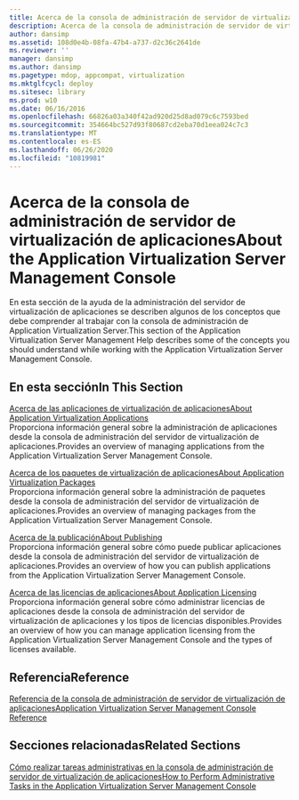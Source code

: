 ```yaml
---
title: Acerca de la consola de administración de servidor de virtualización de aplicaciones
description: Acerca de la consola de administración de servidor de virtualización de aplicaciones
author: dansimp
ms.assetid: 108d0e4b-08fa-47b4-a737-d2c36c2641de
ms.reviewer: ''
manager: dansimp
ms.author: dansimp
ms.pagetype: mdop, appcompat, virtualization
ms.mktglfcycl: deploy
ms.sitesec: library
ms.prod: w10
ms.date: 06/16/2016
ms.openlocfilehash: 66826a03a340f42ad920d25d8ad079c6c7593bed
ms.sourcegitcommit: 354664bc527d93f80687cd2eba70d1eea024c7c3
ms.translationtype: MT
ms.contentlocale: es-ES
ms.lasthandoff: 06/26/2020
ms.locfileid: "10819981"
---
```

# <span data-ttu-id="6d342-103">Acerca de la consola de administración de servidor de virtualización de aplicaciones</span><span class="sxs-lookup"><span data-stu-id="6d342-103">About the Application Virtualization Server Management Console</span></span>


<span data-ttu-id="6d342-104">En esta sección de la ayuda de la administración del servidor de virtualización de aplicaciones se describen algunos de los conceptos que debe comprender al trabajar con la consola de administración de Application Virtualization Server.</span><span class="sxs-lookup"><span data-stu-id="6d342-104">This section of the Application Virtualization Server Management Help describes some of the concepts you should understand while working with the Application Virtualization Server Management Console.</span></span>

## <span data-ttu-id="6d342-105">En esta sección</span><span class="sxs-lookup"><span data-stu-id="6d342-105">In This Section</span></span>


<a href="" id="about-application-virtualization-applications"></a>[<span data-ttu-id="6d342-106">Acerca de las aplicaciones de virtualización de aplicaciones</span><span class="sxs-lookup"><span data-stu-id="6d342-106">About Application Virtualization Applications</span></span>](about-application-virtualization-applications.md)  
<span data-ttu-id="6d342-107">Proporciona información general sobre la administración de aplicaciones desde la consola de administración del servidor de virtualización de aplicaciones.</span><span class="sxs-lookup"><span data-stu-id="6d342-107">Provides an overview of managing applications from the Application Virtualization Server Management Console.</span></span>

<a href="" id="about-application-virtualization-packages"></a>[<span data-ttu-id="6d342-108">Acerca de los paquetes de virtualización de aplicaciones</span><span class="sxs-lookup"><span data-stu-id="6d342-108">About Application Virtualization Packages</span></span>](about-application-virtualization-packages.md)  
<span data-ttu-id="6d342-109">Proporciona información general sobre la administración de paquetes desde la consola de administración del servidor de virtualización de aplicaciones.</span><span class="sxs-lookup"><span data-stu-id="6d342-109">Provides an overview of managing packages from the Application Virtualization Server Management Console.</span></span>

<a href="" id="about-publishing"></a>[<span data-ttu-id="6d342-110">Acerca de la publicación</span><span class="sxs-lookup"><span data-stu-id="6d342-110">About Publishing</span></span>](about-publishing.md)  
<span data-ttu-id="6d342-111">Proporciona información general sobre cómo puede publicar aplicaciones desde la consola de administración del servidor de virtualización de aplicaciones.</span><span class="sxs-lookup"><span data-stu-id="6d342-111">Provides an overview of how you can publish applications from the Application Virtualization Server Management Console.</span></span>

<a href="" id="about-application-licensing"></a>[<span data-ttu-id="6d342-112">Acerca de las licencias de aplicaciones</span><span class="sxs-lookup"><span data-stu-id="6d342-112">About Application Licensing</span></span>](about-application-licensing.md)  
<span data-ttu-id="6d342-113">Proporciona información general sobre cómo administrar licencias de aplicaciones desde la consola de administración del servidor de virtualización de aplicaciones y los tipos de licencias disponibles.</span><span class="sxs-lookup"><span data-stu-id="6d342-113">Provides an overview of how you can manage application licensing from the Application Virtualization Server Management Console and the types of licenses available.</span></span>

## <span data-ttu-id="6d342-114">Referencia</span><span class="sxs-lookup"><span data-stu-id="6d342-114">Reference</span></span>


[<span data-ttu-id="6d342-115">Referencia de la consola de administración de servidor de virtualización de aplicaciones</span><span class="sxs-lookup"><span data-stu-id="6d342-115">Application Virtualization Server Management Console Reference</span></span>](application-virtualization-server-management-console-reference.md)

## <span data-ttu-id="6d342-116">Secciones relacionadas</span><span class="sxs-lookup"><span data-stu-id="6d342-116">Related Sections</span></span>


[<span data-ttu-id="6d342-117">Cómo realizar tareas administrativas en la consola de administración de servidor de virtualización de aplicaciones</span><span class="sxs-lookup"><span data-stu-id="6d342-117">How to Perform Administrative Tasks in the Application Virtualization Server Management Console</span></span>](how-to-perform-administrative-tasks-in-the-application-virtualization-server-management-console.md)

 

 





